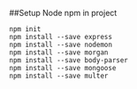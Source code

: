 ##Setup Node npm in project

```npm
npm init
npm install --save express
npm install --save nodemon
npm install --save morgan
npm install --save body-parser
npm install --save mongoose
npm install --save multer
```

